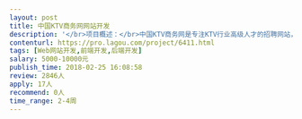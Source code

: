 ```yaml
---                
layout: post       
title: 中国KTV商务网网站开发           
description: '</br>项目概述：</br>中国KTV商务网是专注KTV行业高级人才的招聘网站，以垂直、精准的KTV行业资源为依托，发布KTV行业内招聘信息，为求职者提供人性化、个性化、专业化的信息服务，以让专业人才和优秀企业及时相遇为己任。致力于打造最专业的KTV行业招聘平台。</br></br>主要功能：</br>招聘求职、项目雇佣。</br></br>参考产品：</br>拉勾网  乔邦猎头 六度伯乐</br></br>人员要求：</br>超前的互联网思维及技术开发能力，对KTV行业有认知和理解的专家优先。</br>'     
contenturl: https://pro.lagou.com/project/6411.html      
tags: [Web网站开发,前端开发,后端开发]            
salary: 5000-10000元          
publish_time: 2018-02-25 16:08:58         
review: 2846人                   
apply: 17人                   
recommend: 0人                   
time_range: 2-4周              
---                 
```

